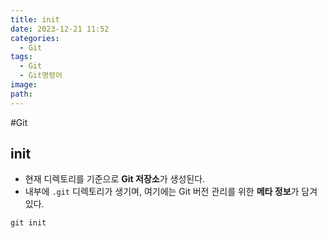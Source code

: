 ```yaml
---
title: init
date: 2023-12-21 11:52
categories:
  - Git
tags:
  - Git
  - Git명령어
image: 
path:
---
```

#Git

## init
+ 현재 디렉토리를 기준으로 **Git  저장소**가 생성된다.
+ 내부에 `.git` 디렉토리가 생기며, 여기에는 Git 버전 관리를 위한 **메타 정보**가 담겨 있다.
```git
git init
```


